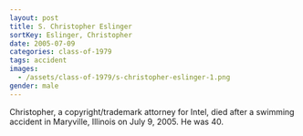 ```yaml
---
layout: post
title: S. Christopher Eslinger
sortKey: Eslinger, Christopher
date: 2005-07-09
categories: class-of-1979
tags: accident
images:
  - /assets/class-of-1979/s-christopher-eslinger-1.png
gender: male
---
```

Christopher, a copyright/trademark attorney for Intel, died after a swimming accident in Maryville, Illinois on July 9, 2005. He was 40.
